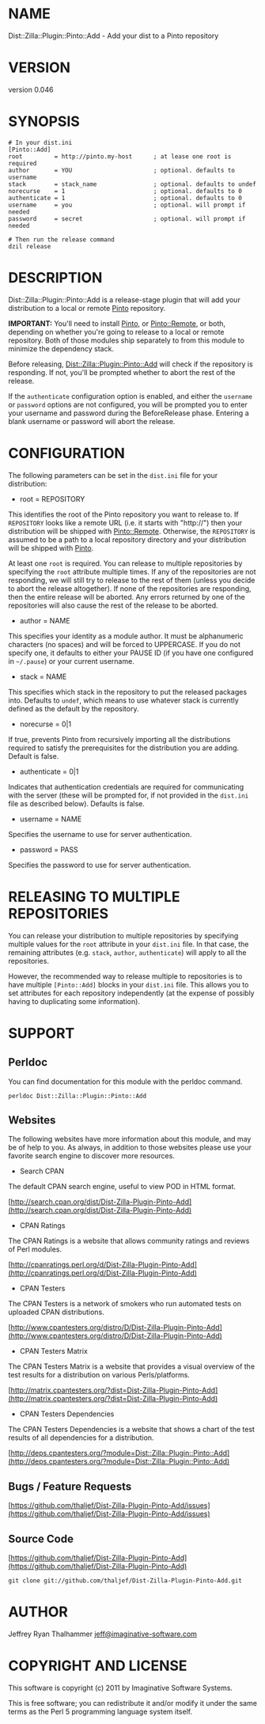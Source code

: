 # NAME

Dist::Zilla::Plugin::Pinto::Add - Add your dist to a Pinto repository

# VERSION

version 0.046

# SYNOPSIS

    # In your dist.ini
    [Pinto::Add]
    root         = http://pinto.my-host      ; at lease one root is required
    author       = YOU                       ; optional. defaults to username
    stack        = stack_name                ; optional. defaults to undef
    norecurse    = 1                         ; optional. defaults to 0
    authenticate = 1                         ; optional. defaults to 0
    username     = you                       ; optional. will prompt if needed
    password     = secret                    ; optional. will prompt if needed

    # Then run the release command
    dzil release

# DESCRIPTION

Dist::Zilla::Plugin::Pinto::Add is a release-stage plugin that
will add your distribution to a local or remote [Pinto](http://search.cpan.org/perldoc?Pinto) repository.

__IMPORTANT:__ You'll need to install [Pinto](http://search.cpan.org/perldoc?Pinto), or [Pinto::Remote](http://search.cpan.org/perldoc?Pinto::Remote), or
both, depending on whether you're going to release to a local or
remote repository.  Both of those modules ship separately to from this
module to minimize the dependency stack.

Before releasing, [Dist::Zilla::Plugin::Pinto::Add](http://search.cpan.org/perldoc?Dist::Zilla::Plugin::Pinto::Add) will check if the
repository is responding.  If not, you'll be prompted whether to abort
the rest of the release.

If the `authenticate` configuration option is enabled, and either the
`username` or `password` options are not configured, you will be
prompted you to enter your username and password during the
BeforeRelease phase.  Entering a blank username or password will abort
the release.

# CONFIGURATION

The following parameters can be set in the `dist.ini` file for your
distribution:

- root = REPOSITORY

This identifies the root of the Pinto repository you want to release
to.  If `REPOSITORY` looks like a remote URL (i.e. it starts with
"http://") then your distribution will be shipped with
[Pinto::Remote](http://search.cpan.org/perldoc?Pinto::Remote).  Otherwise, the `REPOSITORY` is assumed to be a
path to a local repository directory and your distribution will be
shipped with [Pinto](http://search.cpan.org/perldoc?Pinto).

At least one `root` is required.  You can release to multiple
repositories by specifying the `root` attribute multiple times.  If
any of the repositories are not responding, we will still try to
release to the rest of them (unless you decide to abort the release
altogether).  If none of the repositories are responding, then the
entire release will be aborted.  Any errors returned by one of the
repositories will also cause the rest of the release to be aborted.

- author = NAME

This specifies your identity as a module author.  It must be
alphanumeric characters (no spaces) and will be forced to UPPERCASE.
If you do not specify one, it defaults to either your PAUSE ID (if you
have one configured in `~/.pause`) or your current username.

- stack = NAME

This specifies which stack in the repository to put the released
packages into.  Defaults to `undef`, which means to use whatever
stack is currently defined as the default by the repository.

- norecurse = 0|1

If true, prevents Pinto from recursively importing all the
distributions required to satisfy the prerequisites for the
distribution you are adding.  Default is false.

- authenticate = 0|1

Indicates that authentication credentials are required for
communicating with the server (these will be prompted for, if not
provided in the `dist.ini` file as described below).  Defaults is
false.

- username = NAME

Specifies the username to use for server authentication.

- password = PASS

Specifies the password to use for server authentication.

# RELEASING TO MULTIPLE REPOSITORIES

You can release your distribution to multiple repositories by
specifying multiple values for the `root` attribute in your
`dist.ini` file.  In that case, the remaining attributes
(e.g. `stack`, `author`, `authenticate`) will apply to all the
repositories.

However, the recommended way to release multiple to repositories is to
have multiple `[Pinto::Add]` blocks in your `dist.ini` file.  This
allows you to set attributes for each repository independently (at the
expense of possibly having to duplicating some information).

# SUPPORT

## Perldoc

You can find documentation for this module with the perldoc command.

    perldoc Dist::Zilla::Plugin::Pinto::Add

## Websites

The following websites have more information about this module, and may be of help to you. As always,
in addition to those websites please use your favorite search engine to discover more resources.

- Search CPAN

The default CPAN search engine, useful to view POD in HTML format.

[http://search.cpan.org/dist/Dist-Zilla-Plugin-Pinto-Add](http://search.cpan.org/dist/Dist-Zilla-Plugin-Pinto-Add)

- CPAN Ratings

The CPAN Ratings is a website that allows community ratings and reviews of Perl modules.

[http://cpanratings.perl.org/d/Dist-Zilla-Plugin-Pinto-Add](http://cpanratings.perl.org/d/Dist-Zilla-Plugin-Pinto-Add)

- CPAN Testers

The CPAN Testers is a network of smokers who run automated tests on uploaded CPAN distributions.

[http://www.cpantesters.org/distro/D/Dist-Zilla-Plugin-Pinto-Add](http://www.cpantesters.org/distro/D/Dist-Zilla-Plugin-Pinto-Add)

- CPAN Testers Matrix

The CPAN Testers Matrix is a website that provides a visual overview of the test results for a distribution on various Perls/platforms.

[http://matrix.cpantesters.org/?dist=Dist-Zilla-Plugin-Pinto-Add](http://matrix.cpantesters.org/?dist=Dist-Zilla-Plugin-Pinto-Add)

- CPAN Testers Dependencies

The CPAN Testers Dependencies is a website that shows a chart of the test results of all dependencies for a distribution.

[http://deps.cpantesters.org/?module=Dist::Zilla::Plugin::Pinto::Add](http://deps.cpantesters.org/?module=Dist::Zilla::Plugin::Pinto::Add)

## Bugs / Feature Requests

[https://github.com/thaljef/Dist-Zilla-Plugin-Pinto-Add/issues](https://github.com/thaljef/Dist-Zilla-Plugin-Pinto-Add/issues)

## Source Code



[https://github.com/thaljef/Dist-Zilla-Plugin-Pinto-Add](https://github.com/thaljef/Dist-Zilla-Plugin-Pinto-Add)

    git clone git://github.com/thaljef/Dist-Zilla-Plugin-Pinto-Add.git

# AUTHOR

Jeffrey Ryan Thalhammer <jeff@imaginative-software.com>

# COPYRIGHT AND LICENSE

This software is copyright (c) 2011 by Imaginative Software Systems.

This is free software; you can redistribute it and/or modify it under
the same terms as the Perl 5 programming language system itself.

